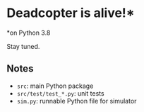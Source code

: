 # Deadcopter is alive!*

*on Python 3.8

Stay tuned.

## Notes

- `src`: main Python package
- `src/test/test_*.py`: unit tests
- `sim.py`: runnable Python file for simulator
